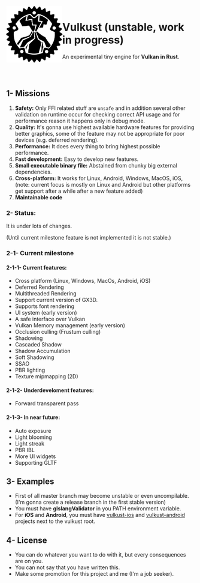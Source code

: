 <img align="left" alt="" src="https://github.com/Hossein-Noroozpour/vulkust-static-files/raw/master/vulkust_logo.png" height="150" />

# Vulkust (unstable, work in progress)

An experimental tiny engine for **Vulkan in Rust**.

<br>
<br>

## 1- Missions

 1. **Safety:**
Only FFI related stuff are `unsafe` and in addition several other validation on runtime occur for checking correct API usage and for performance reason it happens only in debug mode.
 2. **Quality:** It's gonna use highest available hardware features for providing better graphics, some of the feature may not be appropriate for poor devices (e.g. deferred rendering).
 3. **Performance:** It does every thing to bring highest possible performance.
 4. **Fast development:** Easy to develop new features.
 5. **Small executable binary file:** Abstained from chunky big external dependencies.
 6. **Cross-platform:** It works for Linux, Android, Windows, MacOS, iOS, (note: current focus is mostly on Linux and Android but other platforms get support after a while after a new feature added)
 7. **Maintainable code**

### 2- Status:

It is under lots of changes.

(Until current milestone feature is not implemented it is not stable.)

### 2-1- Current milestone

#### 2-1-1- Current features:

- Cross platform (Linux, Windows, MacOs, Android, iOS)
- Deferred Rendering
- Multithreaded Rendering
- Support current version of GX3D.
- Supports font rendering
- UI system (early version)
- A safe interface over Vulkan
- Vulkan Memory management (early version)
- Occlusion culling (Frustum culling)
- Shadowing
- Cascaded Shadow
- Shadow Accumulation
- Soft Shadowing
- SSAO
- PBR lighting
- Texture mipmapping (2D)

#### 2-1-2- Underdeveloment features:

- Forward transparent pass

#### 2-1-3- In near future:

- Auto exposure
- Light blooming
- Light streak
- PBR IBL
- More UI widgets
- Supporting GLTF

## 3- Examples

- First of all master branch may become unstable or even uncompilable.
  (I'm gonna create a release branch in the first stable version)
- You must have **glslangValidator** in you PATH environment variable.
- For **iOS** and **Android**, you must have
  [vulkust-ios](https://github.com/Hossein-Noroozpour/vulkust-ios) and
  [vulkust-android](https://github.com/Hossein-Noroozpour/vulkust-android)
  projects next to the vulkust root.

## 4- License

- You can do whatever you want to do with it, but every consequences are on you.
- You can not say that you have written this.
- Make some promotion for this project and me (I'm a job seeker).
